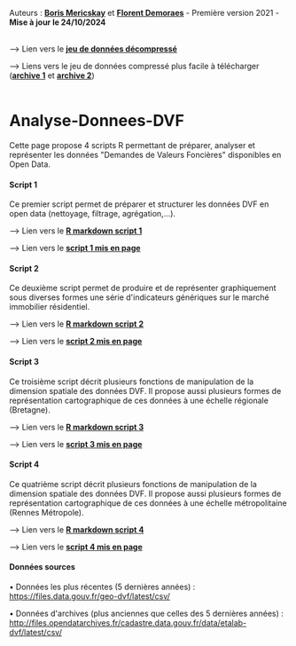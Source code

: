 Auteurs : <a href="https://perso.univ-rennes2.fr/boris.mericskay" target="_blank" rel="noopener"><strong>Boris Mericskay</strong></a> et <a href="https://perso.univ-rennes2.fr/florent.demoraes" target="_blank" rel="noopener"><strong>Florent Demoraes</strong></a> - Première version 2021 - <strong>Mise à jour le 24/10/2024</strong></a><br>
</br>


--> Lien vers le <a href="https://github.com/ESO-Rennes/Analyse-Donnees-DVF/blob/main/data" target="_blank" rel="noopener"><strong>jeu de données décompressé</strong></a>

--> Liens vers le jeu de données compressé plus facile à télécharger 
(<a href="https://github.com/ESO-Rennes/Analyse-Donnees-DVF/raw/main/Data_Part_1.7z" target="_blank" rel="noopener"><strong>archive 1</strong></a> et 
<a href="https://github.com/ESO-Rennes/Analyse-Donnees-DVF/raw/main/Data_Part_2.7z" target="_blank" rel="noopener"><strong>archive 2</strong></a>)<br>
</br>


# Analyse-Donnees-DVF
Cette page propose 4 scripts R permettant de préparer, analyser et représenter les données "Demandes de Valeurs Foncières" disponibles en Open Data.


#### Script 1 
Ce premier script permet de préparer et structurer les données DVF en open data (nettoyage, filtrage, agrégation,...).

--> Lien vers le <a href="https://github.com/ESO-Rennes/Analyse-Donnees-DVF/blob/main/ScriptDVF1.Rmd" target="_blank" rel="noopener"><strong>R markdown script 1</strong></a>

--> Lien vers le <a href="https://htmlpreview.github.io/?https://github.com/ESO-Rennes/Analyse-Donnees-DVF/blob/main/ScriptDVF1.html" target="_blank" rel="opener"><strong>script 1 mis en page</strong></a>


#### Script 2 
Ce deuxième script permet de produire et de représenter graphiquement sous diverses formes une série d'indicateurs génériques sur le marché immobilier résidentiel.

--> Lien vers le <a href="https://github.com/ESO-Rennes/Analyse-Donnees-DVF/blob/main/ScriptDVF2.Rmd" target="_blank" rel="noopener"><strong>R markdown script 2</strong></a>

--> Lien vers le <a href="https://htmlpreview.github.io/?https://github.com/ESO-Rennes/Analyse-Donnees-DVF/blob/main/ScriptDVF2.html" target="_blank" rel="opener"><strong>script 2 mis en page</strong></a>



#### Script 3
Ce troisième script décrit plusieurs fonctions de manipulation de la dimension spatiale des données DVF. Il propose aussi plusieurs formes de représentation cartographique de ces données à une échelle régionale (Bretagne).

--> Lien vers le <a href="https://github.com/ESO-Rennes/Analyse-Donnees-DVF/blob/main/ScriptDVF3.Rmd" target="_blank" rel="noopener"><strong>R markdown script 3</strong></a>

--> Lien vers le <a href="https://htmlpreview.github.io/?https://github.com/ESO-Rennes/Analyse-Donnees-DVF/blob/main/ScriptDVF3.html" target="_blank" rel="opener"><strong>script 3 mis en page</strong></a>



#### Script 4
Ce quatrième script décrit plusieurs fonctions de manipulation de la dimension spatiale des données DVF. Il propose aussi plusieurs formes de représentation cartographique de ces données à une échelle métropolitaine (Rennes Métropole).

--> Lien vers le <a href="https://github.com/ESO-Rennes/Analyse-Donnees-DVF/blob/main/ScriptDVF4.Rmd" target="_blank" rel="noopener"><strong>R markdown script 4</strong></a>

--> Lien vers le <a href="https://htmlpreview.github.io/?https://github.com/ESO-Rennes/Analyse-Donnees-DVF/blob/main/ScriptDVF4.html" target="_blank" rel="opener"><strong>script 4 mis en page</strong></a>



#### Données sources
•	Données les plus récentes (5 dernières années) :
https://files.data.gouv.fr/geo-dvf/latest/csv/

•	Données d'archives (plus anciennes que celles des 5 dernières années) :
http://files.opendatarchives.fr/cadastre.data.gouv.fr/data/etalab-dvf/latest/csv/ 



